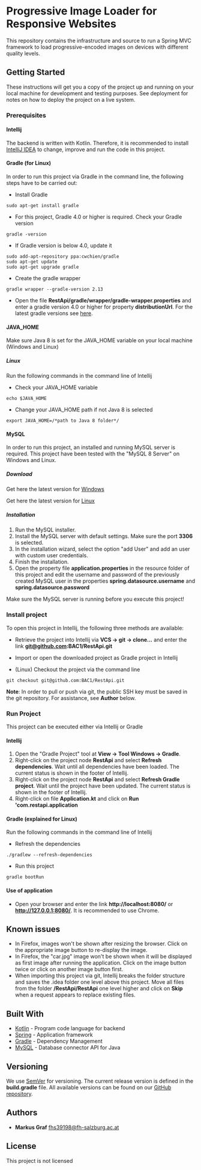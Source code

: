 # Progressive Image Loader for Responsive Websites

This repository contains the infrastructure and source to run a Spring MVC framework to load progressive-encoded
images on devices with different quality levels. 

## Getting Started

These instructions will get you a copy of the project up and running on your local machine for development 
and testing purposes. See deployment for notes on how to deploy the project on a live system.

### Prerequisites

#### Intellij

The backend is written with Kotlin. Therefore, it is recommended to install 
[IntelliJ IDEA](https://www.jetbrains.com/idea/) to change, improve and run the code in this project.

#### Gradle (for Linux)

In order to run this project via Gradle in the command line, the following steps have to be carried out:

* Install Gradle

```
sudo apt-get install gradle
```

* For this project, Gradle 4.0 or higher is required. Check your Gradle version

```
gradle -version
```

* If Gradle version is below 4.0, update it

```
sudo add-apt-repository ppa:cwchien/gradle
sudo apt-get update 
sudo apt-get upgrade gradle
```

* Create the gradle wrapper

```
gradle wrapper --gradle-version 2.13
```

* Open the file **RestApi/gradle/wrapper/gradle-wrapper.properties** and enter a gradle version 4.0 or higher
for property **distributionUrl**. For the latest gradle versions see [here](https://services.gradle.org/distributions/).

#### JAVA_HOME
Make sure Java 8 is set for the JAVA_HOME variable on your local machine (Windows and Linux)

##### Linux
Run the following commands in the command line of Intellij

* Check your JAVA_HOME variable
```
echo $JAVA_HOME
```

* Change your JAVA_HOME path if not Java 8 is selected
```
export JAVA_HOME=/*path to Java 8 folder*/
```

#### MySQL
In order to run this project, an installed and running MySQL server is required. This project have been tested 
with the "MySQL 8 Server" on Windows and Linux. 

##### Download

Get here the latest version for [Windows](https://dev.mysql.com/doc/refman/8.0/en/windows-installation.html)

Get here the latest version for [Linux](https://dev.mysql.com/doc/refman/8.0/en/linux-installation.html)

##### Installation
1. Run the MySQL installer.
2. Install the MySQL server with default settings. Make sure the port **3306** is selected.
3. In the installation wizard, select the option "add User" and add an user with custom user credentials.
4. Finish the installation.
5. Open the property file **application.properties** in the resource folder of this project and edit the username and
password of the previously created MySQL user in the properties **spring.datasource.username** and 
**spring.datasource.password**

Make sure the MySQL server is running before you execute this project!

### Install project
To open this project in Intellij, the following three methods are available:

* Retrieve the project into Intellij via **VCS -> git -> clone...** and enter the link **git@github.com:BAC1/RestApi.git**

* Import or open the downloaded project as Gradle project in Intellij

* (Linux) Checkout the project via the command line
```
git checkout git@github.com:BAC1/RestApi.git
```

**Note**: In order to pull or push via git, the public SSH key must be saved in the git repository. For assistance,
see **Author** below.

### Run Project

This project can be executed either via Intellij or Gradle

#### Intellij

1. Open the "Gradle Project" tool at **View -> Tool Windows -> Gradle**.
2. Right-click on the project node **RestApi** and select **Refresh dependencies**. Wait until all dependencies have 
been loaded. The current status is shown in the footer of Intellij.
3. Right-click on the project node **RestApi** and select **Refresh Gradle project**. Wait until the project have 
been updated. The current status is shown in the footer of Intellij.
4. Right-click on file **Application.kt** and click on **Run 'com.restapi.application**

#### Gradle (explained for Linux)
Run the following commands in the command line of Intellij

* Refresh the dependencies
```
./gradlew --refresh-dependencies
```

* Run this project
```
gradle bootRun
```

#### Use of application
* Open your browser and enter the link **http://localhost:8080/** or **http://127.0.0.1:8080/**. It is recommended to
use Chrome.

## Known issues
* In Firefox, images won't be shown after resizing the browser. Click on the appropriate image button to re-display the
image.
* In Firefox, the "car.jpg" image won't be shown when it will be displayed as first image after running the application.
Click on the image button twice or click on another image button first.
* When importing this project via git, Intellij breaks the folder structure and saves the .idea folder one level above
this project. Move all files from the folder **/RestApi/RestApi** one level higher and click on **Skip** when a request
appears to replace existing files.

## Built With

* [Kotlin](https://kotlinlang.org/) - Program code language for backend
* [Spring](https://spring.io/) - Application framework
* [Gradle](https://gradle.org/) - Dependency Management
* [MySQL](https://www.mysql.com/) - Database connector API for Java

## Versioning

We use [SemVer](http://semver.org/) for versioning. The current release version is defined in the **build.gradle** 
file. All available versions can be found on our [GitHub repository](https://github.com/BAC1/RestApi/tags). 

## Authors

* **Markus Graf**           <fhs39198@fh-salzburg.ac.at>

## License

This project is not licensed